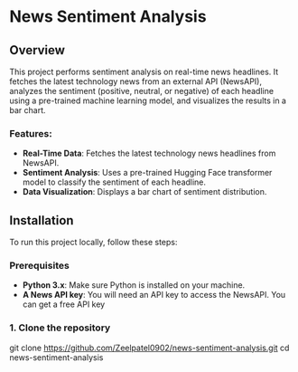 # News Sentiment Analysis 

## Overview
This project performs sentiment analysis on real-time news headlines. It fetches the latest technology news from an external API (NewsAPI), analyzes the sentiment (positive, neutral, or negative) of each headline using a pre-trained machine learning model, and visualizes the results in a bar chart.

### Features:
- **Real-Time Data**: Fetches the latest technology news headlines from NewsAPI.
- **Sentiment Analysis**: Uses a pre-trained Hugging Face transformer model to classify the sentiment of each headline.
- **Data Visualization**: Displays a bar chart of sentiment distribution.

## Installation

To run this project locally, follow these steps:

### Prerequisites
- **Python 3.x**: Make sure Python is installed on your machine.
- **A News API key**: You will need an API key to access the NewsAPI. You can get a free API key


### 1. Clone the repository

git clone https://github.com/Zeelpatel0902/news-sentiment-analysis.git
cd news-sentiment-analysis
